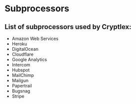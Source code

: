 # Subprocessors

## List of subprocessors used by Cryptlex:

* Amazon Web Services
* Heroku
* DigitalOcean
* Cloudflare
* Google Analytics
* Intercom
* Hubspot
* MailChimp
* Mailgun
* Papertrail
* Bugsnag
* Stripe

